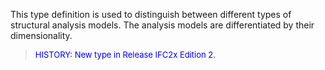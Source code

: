 ﻿This type definition is used to distinguish between different types of structural analysis models. The analysis models are differentiated by their dimensionality.

> <font color="#0000FF" size="-1">HISTORY: New type in Release IFC2x
		  Edition 2. </font>
>